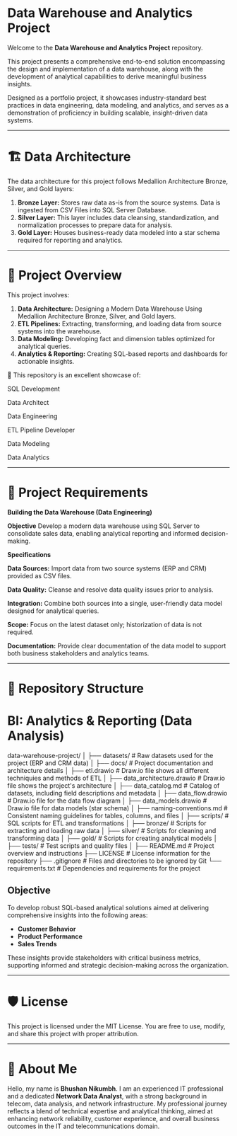 # Data Warehouse and Analytics Project

Welcome to the **Data Warehouse and Analytics Project** repository.

This project presents a comprehensive end-to-end solution encompassing the design and implementation of a data warehouse, along with the development of analytical capabilities to derive meaningful business insights.

Designed as a portfolio project, it showcases industry-standard best practices in data engineering, data modeling, and analytics, and serves as a demonstration of proficiency in building scalable, insight-driven data systems.

--- 

# 🏗️ Data Architecture
The data architecture for this project follows Medallion Architecture Bronze, Silver, and Gold layers:

1. **Bronze Layer:** Stores raw data as-is from the source systems. Data is ingested from CSV Files into SQL Server Database.
2. **Silver Layer:** This layer includes data cleansing, standardization, and normalization processes to prepare data for analysis.
3. **Gold Layer:** Houses business-ready data modeled into a star schema required for reporting and analytics.

---

# 📖 Project Overview
This project involves:

1. **Data Architecture:** Designing a Modern Data Warehouse Using Medallion Architecture Bronze, Silver, and Gold layers.
2. **ETL Pipelines:** Extracting, transforming, and loading data from source systems into the warehouse.
3. **Data Modeling:** Developing fact and dimension tables optimized for analytical queries.
4. **Analytics & Reporting:** Creating SQL-based reports and dashboards for actionable insights.

🎯 This repository is an excellent showcase of:

SQL Development

Data Architect

Data Engineering

ETL Pipeline Developer

Data Modeling

Data Analytics

---

# 🚀 Project Requirements
**Building the Data Warehouse (Data Engineering)**

**Objective**
Develop a modern data warehouse using SQL Server to consolidate sales data, enabling analytical reporting and informed decision-making.

**Specifications**

**Data Sources:** Import data from two source systems (ERP and CRM) provided as CSV files.

**Data Quality:** Cleanse and resolve data quality issues prior to analysis.

**Integration:** Combine both sources into a single, user-friendly data model designed for analytical queries.

**Scope:** Focus on the latest dataset only; historization of data is not required.

**Documentation:** Provide clear documentation of the data model to support both business stakeholders and analytics teams.

---
# 📂 Repository Structure



# BI: Analytics & Reporting (Data Analysis)
data-warehouse-project/
│
├── datasets/                           # Raw datasets used for the project (ERP and CRM data)
│
├── docs/                               # Project documentation and architecture details
│   ├── etl.drawio                      # Draw.io file shows all different techniquies and methods of ETL
│   ├── data_architecture.drawio        # Draw.io file shows the project's architecture
│   ├── data_catalog.md                 # Catalog of datasets, including field descriptions and metadata
│   ├── data_flow.drawio                # Draw.io file for the data flow diagram
│   ├── data_models.drawio              # Draw.io file for data models (star schema)
│   ├── naming-conventions.md           # Consistent naming guidelines for tables, columns, and files
│
├── scripts/                            # SQL scripts for ETL and transformations
│   ├── bronze/                         # Scripts for extracting and loading raw data
│   ├── silver/                         # Scripts for cleaning and transforming data
│   ├── gold/                           # Scripts for creating analytical models
│
├── tests/                              # Test scripts and quality files
│
├── README.md                           # Project overview and instructions
├── LICENSE                             # License information for the repository
├── .gitignore                          # Files and directories to be ignored by Git
└── requirements.txt                    # Dependencies and requirements for the project
## Objective
To develop robust SQL-based analytical solutions aimed at delivering comprehensive insights into the following areas:

- **Customer Behavior**  
- **Product Performance**  
- **Sales Trends**

These insights provide stakeholders with critical business metrics, supporting informed and strategic decision-making across the organization.

---


# 🛡️ License
This project is licensed under the MIT License. You are free to use, modify, and share this project with proper attribution.

---

# 🌟 About Me
Hello, my name is **Bhushan Nikumbh**. I am an experienced IT professional and a dedicated **Network Data Analyst**, with a strong background in telecom, data analysis, and network infrastructure.
My professional journey reflects a blend of technical expertise and analytical thinking, aimed at enhancing network reliability, customer experience, and overall business outcomes in the IT and telecommunications domain.
